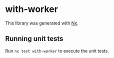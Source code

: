 # with-worker

This library was generated with [Nx](https://nx.dev).

## Running unit tests

Run `nx test with-worker` to execute the unit tests.
